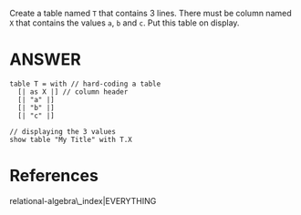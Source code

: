 Create a table named `T` that contains 3 lines. There must be column named `X` that contains the values `a`, `b` and `c`. Put this table on display.

# ANSWER

```envision
table T = with // hard-coding a table
  [| as X |] // column header
  [| "a" |]
  [| "b" |]
  [| "c" |]

// displaying the 3 values
show table "My Title" with T.X
```

# References

relational-algebra\\_index|EVERYTHING
